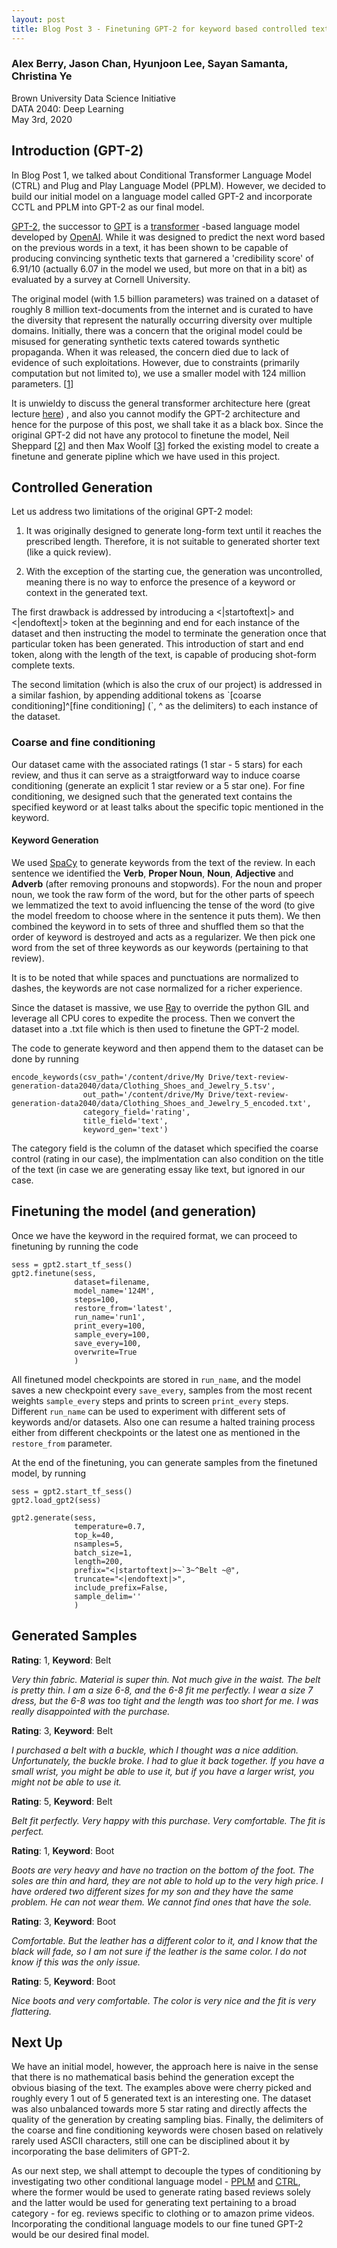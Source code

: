 ```yaml
---
layout: post
title: Blog Post 3 - Finetuning GPT-2 for keyword based controlled text generation.
---
```


### Alex Berry, Jason Chan, Hyunjoon Lee, Sayan Samanta, Christina Ye
Brown University Data Science Initiative  
DATA 2040: Deep Learning  
May 3rd, 2020

## Introduction (GPT-2)

In Blog Post 1, we talked about Conditional Transformer Language Model (CTRL) and Plug and Play Language Model (PPLM). However, we decided to build our initial model on a language model called GPT-2 and incorporate CCTL and PPLM into GPT-2 as our final model.

[GPT-2](https://openai.com/blog/better-language-models/), the successor to [GPT](https://openai.com/blog/language-unsupervised/) is a [transformer](https://arxiv.org/abs/1706.03762) -based language model developed by [OpenAI](https://openai.com/). While it was designed to predict the next word based on the previous words in a text, it has been shown to be capable of producing convincing synthetic texts that garnered a 'credibility score' of 6.91/10 (actually 6.07 in the model we used, but more on that in a bit) as evaluated by a survey at Cornell University.

The original model (with 1.5 billion parameters) was trained on a dataset of roughly 8 million text-documents from the internet and is curated to have the diversity that represent the naturally occurring diversity over multiple domains. Initially, there was a concern that the original model could be misused for generating synthetic texts catered towards synthetic propaganda. When it was released, the concern died due to lack of evidence of such exploitations. However, due to constraints (primarily computation but not limited to), we use a smaller model with 124 million parameters. [[1](https://openai.com/blog/gpt-2-1-5b-release/)]

It is unwieldy to discuss the general transformer architecture here (great lecture [here](https://jalammar.github.io/illustrated-gpt2/)) , and also you cannot modify the GPT-2 architecture and hence for the purpose of this post, we shall take it as a black box. Since the original GPT-2 did not have any protocol to finetune the model, Neil Sheppard [[2](https://github.com/nshepperd/gpt-2)] and then Max Woolf [[3](https://github.com/minimaxir/gpt-2-simple)] forked the existing model to create a finetune and generate pipline which we have used in this project.

## Controlled Generation

Let us address two limitations of the original GPT-2 model:

1. It was originally designed to generate long-form text until it reaches the prescribed length. Therefore, it is not suitable to generated shorter text (like a quick review).

2. With the exception of the starting cue, the generation was uncontrolled, meaning there is no way to enforce the presence of a keyword or context in the generated text.

The first drawback is addressed by introducing a <\|startoftext\|> and <\|endoftext\|> token at the beginning and end for each instance of the dataset and then instructing the model to terminate the generation once that particular token has been generated. This introduction of start and end token, along with the length of the text, is capable of producing shot-form complete texts.

The second limitation (which is also the crux of our project) is addressed in a similar fashion, by appending additional tokens as \`[coarse conditioning]^[fine conditioning] (\`, ^ as the delimiters) to each instance of the dataset.

### Coarse and fine conditioning

Our dataset came with the associated ratings (1 star - 5 stars) for each review, and thus it can serve as a straigtforward way to induce coarse conditioning (generate an explicit 1 star review or a 5 star one). For fine conditioning, we designed such that the generated text contains the specified keyword or at least talks about the specific topic mentioned in the keyword.

#### Keyword Generation

We used [SpaCy](https://spacy.io/) to generate keywords from the text of the review. In each sentence we identified the **Verb**, **Proper Noun**, **Noun**, **Adjective** and **Adverb** (after removing pronouns and stopwords). For the noun and proper noun, we took the raw form of the word, but for the other parts of speech we lemmatized the text to avoid influencing the tense of the word (to give the model freedom to choose where in the sentence it puts them). We then combined the keyword in to sets of three and shuffled them so that the order of keyword is destroyed and acts as a regularizer. We then pick one word from the set of three keywords as our keywords (pertaining to that review).

It is to be noted that while spaces and punctuations are normalized to dashes, the keywords are not case normalized for a richer experience.

Since the dataset is massive, we use [Ray](https://github.com/ray-project/ray) to override the python GIL and leverage all CPU cores to expedite the process. Then we convert the dataset into a .txt file which is then used to finetune the GPT-2 model.

The code to generate keyword and then append them to the dataset can be done by running

	encode_keywords(csv_path='/content/drive/My Drive/text-review-generation-data2040/data/Clothing_Shoes_and_Jewelry_5.tsv',
	                out_path='/content/drive/My Drive/text-review-generation-data2040/data/Clothing_Shoes_and_Jewelry_5_encoded.txt',
	                category_field='rating',
	                title_field='text',
	                keyword_gen='text') 
	            
The category field is the column of the dataset which specified the coarse control (rating in our case), the implmentation can also condition on the title of the text (in case we are generating essay like text, but ignored in our case.

## Finetuning the model (and generation)

Once we have the keyword in the required format, we can proceed to finetuning by running the code

	sess = gpt2.start_tf_sess()
	gpt2.finetune(sess,
	              dataset=filename,
	              model_name='124M',
	              steps=100,
	              restore_from='latest',
	              run_name='run1',
	              print_every=100,
	              sample_every=100,
	              save_every=100,
	              overwrite=True
	              )

All finetuned model checkpoints are stored in ``run_name``,  and the model saves a new checkpoint every ``save_every``, samples from the most recent weights ``sample_every`` steps and prints to screen ``print_every`` steps. Different ``run_name`` can be used to experiment with different sets of keywords and/or datasets. Also one can resume a halted training process either from different checkpoints or the latest one as mentioned in the ``restore_from`` parameter.

At the end of the finetuning, you can generate samples from the finetuned model, by running

	sess = gpt2.start_tf_sess()
	gpt2.load_gpt2(sess)
	
	gpt2.generate(sess,
	              temperature=0.7,
	              top_k=40,
	              nsamples=5,
	              batch_size=1,
	              length=200,
	              prefix="<|startoftext|>~`3~^Belt ~@",
	              truncate="<|endoftext|>",
	              include_prefix=False,
	              sample_delim=''
	              )

## Generated Samples

**Rating**: 1, **Keyword**: Belt

*Very thin fabric. Material is super thin. Not much give in the waist. The belt is pretty thin. I am a size 6-8, and the 6-8 fit me perfectly. I wear a size 7 dress, but the 6-8 was too tight and the length was too short for me. I was really disappointed with the purchase.*

**Rating**: 3, **Keyword**: Belt

*I purchased a belt with a buckle, which I thought was a nice addition. Unfortunately, the buckle broke. I had to glue it back together. If you have a small wrist, you might be able to use it, but if you have a larger wrist, you might not be able to use it.*

**Rating**: 5, **Keyword**: Belt

*Belt fit perfectly. Very happy with this purchase. Very comfortable. The fit is perfect.*

**Rating**: 1, **Keyword**: Boot

*Boots are very heavy and have no traction on the bottom of the foot. The soles are thin and hard, they are not able to hold up to the very high price. I have ordered two different sizes for my son and they have the same problem. He can not wear them. We cannot find ones that have the sole.*

**Rating**: 3, **Keyword**: Boot

*Comfortable. But the leather has a different color to it, and I know that the black will fade, so I am not sure if the leather is the same color. I do not know if this was the only issue.*

**Rating**: 5, **Keyword**: Boot

*Nice boots and very comfortable. The color is very nice and the fit is very flattering.*


## Next Up

We have an initial model, however, the approach here is naive in the sense that there is no mathematical basis behind the generation except the obvious biasing of the text. The examples above were cherry picked and roughly every 1 out of 5 generated text is an interesting one. The dataset was also unbalanced towards more 5 star rating and directly affects the quality of the generation by creating sampling bias. Finally, the delimiters of the coarse and fine conditioning keywords were chosen based on relatively rarely used ASCII characters, still one can be disciplined about it by incorporating the base delimiters of GPT-2. 

As our next step, we shall attempt to decouple the types of conditioning by investigating two other conditional language model - [PPLM](https://github.com/uber-research/PPLM)  and [CTRL](https://github.com/salesforce/ctrl), where the former would be used to generate rating based reviews solely and the latter would be used for generating text pertaining to a broad category - for eg. reviews specific to clothing or to amazon prime videos. Incorporating the conditional language models to our fine tuned GPT-2 would be our desired final model.

